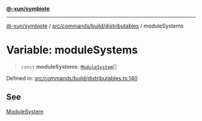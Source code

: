 [**@-xun/symbiote**](../../../../../README.md)

***

[@-xun/symbiote](../../../../../README.md) / [src/commands/build/distributables](../README.md) / moduleSystems

# Variable: moduleSystems

> `const` **moduleSystems**: [`ModuleSystem`](../enumerations/ModuleSystem.md)[]

Defined in: [src/commands/build/distributables.ts:140](https://github.com/Xunnamius/symbiote/blob/9de5a7b290875af95f8ef5a319559df825226df8/src/commands/build/distributables.ts#L140)

## See

[ModuleSystem](../enumerations/ModuleSystem.md)
